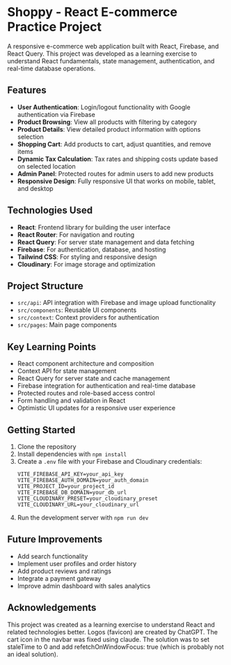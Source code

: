 # Shoppy - React E-commerce Practice Project

A responsive e-commerce web application built with React, Firebase, and React Query. This project was developed as a learning exercise to understand React fundamentals, state management, authentication, and real-time database operations.

## Features

- **User Authentication**: Login/logout functionality with Google authentication via Firebase
- **Product Browsing**: View all products with filtering by category
- **Product Details**: View detailed product information with options selection
- **Shopping Cart**: Add products to cart, adjust quantities, and remove items
- **Dynamic Tax Calculation**: Tax rates and shipping costs update based on selected location
- **Admin Panel**: Protected routes for admin users to add new products
- **Responsive Design**: Fully responsive UI that works on mobile, tablet, and desktop

## Technologies Used

- **React**: Frontend library for building the user interface
- **React Router**: For navigation and routing
- **React Query**: For server state management and data fetching
- **Firebase**: For authentication, database, and hosting
- **Tailwind CSS**: For styling and responsive design
- **Cloudinary**: For image storage and optimization

## Project Structure

- `src/api`: API integration with Firebase and image upload functionality
- `src/components`: Reusable UI components
- `src/context`: Context providers for authentication
- `src/pages`: Main page components

## Key Learning Points

- React component architecture and composition
- Context API for state management
- React Query for server state and cache management
- Firebase integration for authentication and real-time database
- Protected routes and role-based access control
- Form handling and validation in React
- Optimistic UI updates for a responsive user experience

## Getting Started

1. Clone the repository
2. Install dependencies with `npm install`
3. Create a `.env` file with your Firebase and Cloudinary credentials:
   ```
   VITE_FIREBASE_API_KEY=your_api_key
   VITE_FIREBASE_AUTH_DOMAIN=your_auth_domain
   VITE_PROJECT_ID=your_project_id
   VITE_FIREBASE_DB_DOMAIN=your_db_url
   VITE_CLOUDINARY_PRESET=your_cloudinary_preset
   VITE_CLOUDINARY_URL=your_cloudinary_url
   ```
4. Run the development server with `npm run dev`

## Future Improvements

- Add search functionality
- Implement user profiles and order history
- Add product reviews and ratings
- Integrate a payment gateway
- Improve admin dashboard with sales analytics

## Acknowledgements

This project was created as a learning exercise to understand React and 
related technologies better. Logos (favicon) are created by ChatGPT. The 
cart icon in the navbar was fixed using claude. The solution was to set 
staleTime to 0 and add refetchOnWindowFocus: true (which is probably not an 
ideal solution).